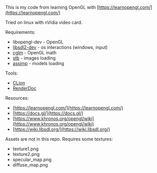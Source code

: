 This is my code from learning OpenGL with [https://learnopengl.com/](https://learnopengl.com/)

Tried on linux with nVidia video card.

Requirements:

- libopengl-dev - OpenGL
- [libsdl2-dev](https://www.libsdl.org/) - os interactions (windows, input)
- [cglm](https://github.com/recp/cglm) - OpenGL math
- [stb](https://github.com/nothings/stb) - images loading
- [assimp](https://github.com/assimp/assimp) - models loading

Tools:

- [CLion](https://www.jetbrains.com/clion/)
- [RenderDoc](https://renderdoc.org/)

Resources:

- [https://learnopengl.com/](https://learnopengl.com/)
- [https://docs.gl/](https://docs.gl/)
- [https://www.khronos.org/opengl/wiki](https://www.khronos.org/opengl/wiki)
- [https://wiki.libsdl.org/](https://wiki.libsdl.org/)

Assets are not in this repo. Requires some textures:

- texture1.png
- texture2.png
- specular_map.png
- diffuse_map.png
